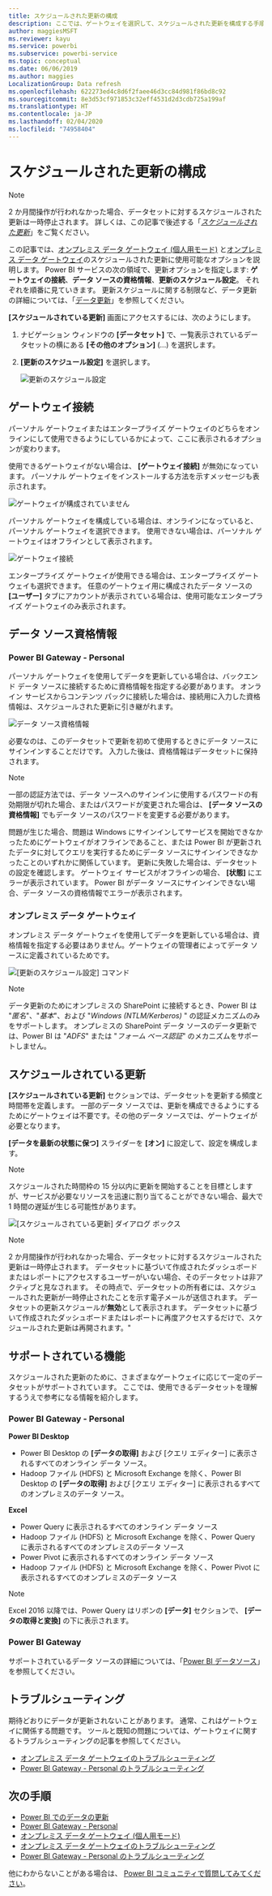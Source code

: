 ```yaml
---
title: スケジュールされた更新の構成
description: ここでは、ゲートウェイを選択して、スケジュールされた更新を構成する手順を説明します。
author: maggiesMSFT
ms.reviewer: kayu
ms.service: powerbi
ms.subservice: powerbi-service
ms.topic: conceptual
ms.date: 06/06/2019
ms.author: maggies
LocalizationGroup: Data refresh
ms.openlocfilehash: 622273ed4c8d6f2faee46d3cc84d981f86bd8c92
ms.sourcegitcommit: 8e3d53cf971853c32eff4531d2d3cdb725a199af
ms.translationtype: HT
ms.contentlocale: ja-JP
ms.lasthandoff: 02/04/2020
ms.locfileid: "74958404"
---
```

# <a name="configure-scheduled-refresh"></a>スケジュールされた更新の構成

>[!NOTE]
>2 か月間操作が行われなかった場合、データセットに対するスケジュールされた更新は一時停止されます。 詳しくは、この記事で後述する「[*スケジュールされた更新*](#scheduled-refresh)」をご覧ください。

この記事では、[オンプレミス データ ゲートウェイ (個人用モード)](service-gateway-personal-mode.md) と[オンプレミス データ ゲートウェイ](service-gateway-onprem.md)のスケジュールされた更新に使用可能なオプションを説明します。 Power BI サービスの次の領域で、更新オプションを指定します: **ゲートウェイの接続**、**データ ソースの資格情報**、**更新のスケジュール設定**。 それぞれを順番に見ていきます。 更新スケジュールに関する制限など、データ更新の詳細については、「[データ更新](refresh-data.md#data-refresh)」を参照してください。

**[スケジュールされている更新]** 画面にアクセスするには、次のようにします。

1. ナビゲーション ウィンドウの **[データセット]** で、一覧表示されているデータセットの横にある **[その他のオプション]** (...) を選択します。
2. **[更新のスケジュール設定]** を選択します。

    ![更新のスケジュール設定](media/refresh-scheduled-refresh/dataset-menu.png)

## <a name="gateway-connection"></a>ゲートウェイ接続

パーソナル ゲートウェイまたはエンタープライズ ゲートウェイのどちらをオンラインにして使用できるようにしているかによって、ここに表示されるオプションが変わります。

使用できるゲートウェイがない場合は、 **[ゲートウェイ接続]** が無効になっています。 パーソナル ゲートウェイをインストールする方法を示すメッセージも表示されます。

![ゲートウェイが構成されていません](media/refresh-scheduled-refresh/gateway-not-configured.png)

パーソナル ゲートウェイを構成している場合は、オンラインになっていると、パーソナル ゲートウェイを選択できます。 使用できない場合は、パーソナル ゲートウェイはオフラインとして表示されます。

![ゲートウェイ接続](media/refresh-scheduled-refresh/gateway-connection.png)

エンタープライズ ゲートウェイが使用できる場合は、エンタープライズ ゲートウェイも選択できます。 任意のゲートウェイ用に構成されたデータ ソースの **[ユーザー]** タブにアカウントが表示されている場合は、使用可能なエンタープライズ ゲートウェイのみ表示されます。

## <a name="data-source-credentials"></a>データ ソース資格情報

### <a name="power-bi-gateway---personal"></a>Power BI Gateway - Personal

パーソナル ゲートウェイを使用してデータを更新している場合は、バックエンド データ ソースに接続するために資格情報を指定する必要があります。 オンライン サービスからコンテンツ パックに接続した場合は、接続用に入力した資格情報は、スケジュールされた更新に引き継がれます。

![データ ソース資格情報](media/refresh-scheduled-refresh/data-source-credentials-pgw.png)

必要なのは、このデータセットで更新を初めて使用するときにデータ ソースにサインインすることだけです。 入力した後は、資格情報はデータセットに保持されます。

> [!NOTE]
> 一部の認証方法では、データ ソースへのサインインに使用するパスワードの有効期限が切れた場合、またはパスワードが変更された場合は、 **[データ ソースの資格情報]** でもデータ ソースのパスワードを変更する必要があります。

問題が生じた場合、問題は Windows にサインインしてサービスを開始できなかったためにゲートウェイがオフラインであること、または Power BI が更新されたデータに対してクエリを実行するためにデータ ソースにサインインできなかったことのいずれかに関係しています。 更新に失敗した場合は、データセットの設定を確認します。 ゲートウェイ サービスがオフラインの場合、 **[状態]** にエラーが表示されています。 Power BI がデータ ソースにサインインできない場合、データ ソースの資格情報でエラーが表示されます。

### <a name="on-premises-data-gateway"></a>オンプレミス データ ゲートウェイ

オンプレミス データ ゲートウェイを使用してデータを更新している場合は、資格情報を指定する必要はありません。ゲートウェイの管理者によってデータ ソースに定義されているためです。

![[更新のスケジュール設定] コマンド](media/refresh-scheduled-refresh/data-source-credentials-egw.png)

> [!NOTE]
> データ更新のためにオンプレミスの SharePoint に接続するとき、Power BI は "*匿名*"、"*基本*"、および "*Windows (NTLM/Kerberos)* " の認証メカニズムのみをサポートします。 オンプレミスの SharePoint データ ソースのデータ更新では、Power BI は "*ADFS*" または "*フォーム ベース認証*" のメカニズムをサポートしません。

## <a name="scheduled-refresh"></a>スケジュールされている更新

**[スケジュールされている更新]** セクションでは、データセットを更新する頻度と時間帯を定義します。 一部のデータ ソースでは、更新を構成できるようにするためにゲートウェイは不要です。その他のデータ ソースでは、ゲートウェイが必要となります。

**[データを最新の状態に保つ]** スライダーを **[オン]** に設定して、設定を構成します。

> [!NOTE]
> スケジュールされた時間枠の 15 分以内に更新を開始することを目標としますが、サービスが必要なリソースを迅速に割り当てることができない場合、最大で 1 時間の遅延が生じる可能性があります。

![[スケジュールされている更新] ダイアログ ボックス](media/refresh-scheduled-refresh/scheduled-refresh.png)

> [!NOTE]
> 2 か月間操作が行われなかった場合、データセットに対するスケジュールされた更新は一時停止されます。 データセットに基づいて作成されたダッシュボードまたはレポートにアクセスするユーザーがいない場合、そのデータセットは非アクティブと見なされます。 その時点で、データセットの所有者には、スケジュールされた更新が一時停止されたことを示す電子メールが送信されます。 データセットの更新スケジュールが**無効**として表示されます。 データセットに基づいて作成されたダッシュボードまたはレポートに再度アクセスするだけで、スケジュールされた更新は再開されます。"

## <a name="whats-supported"></a>サポートされている機能

スケジュールされた更新のために、さまざまなゲートウェイに応じて一定のデータセットがサポートされています。 ここでは、使用できるデータセットを理解するうえで参考になる情報を紹介します。

### <a name="power-bi-gateway---personal"></a>Power BI Gateway - Personal

**Power BI Desktop**

* Power BI Desktop の **[データの取得]** および [クエリ エディター] に表示されるすべてのオンライン データ ソース。
* Hadoop ファイル (HDFS) と Microsoft Exchange を除く、Power BI Desktop の **[データの取得]** および [クエリ エディター] に表示されるすべてのオンプレミスのデータ ソース。

**Excel**

* Power Query に表示されるすべてのオンライン データ ソース
* Hadoop ファイル (HDFS) と Microsoft Exchange を除く、Power Query に表示されるすべてのオンプレミスのデータ ソース
* Power Pivot に表示されるすべてのオンライン データ ソース
* Hadoop ファイル (HDFS) と Microsoft Exchange を除く、Power Pivot に表示されるすべてのオンプレミスのデータ ソース

> [!NOTE]
> Excel 2016 以降では、Power Query はリボンの **[データ]** セクションで、 **[データの取得と変換]** の下に表示されます。

### <a name="power-bi-gateway"></a>Power BI Gateway

サポートされているデータ ソースの詳細については、「[Power BI データソース](power-bi-data-sources.md)」を参照してください。

## <a name="troubleshooting"></a>トラブルシューティング
期待どおりにデータが更新されないことがあります。 通常、これはゲートウェイに関係する問題です。 ツールと既知の問題については、ゲートウェイに関するトラブルシューティングの記事を参照してください。

- [オンプレミス データ ゲートウェイのトラブルシューティング](service-gateway-onprem-tshoot.md)
- [Power BI Gateway - Personal のトラブルシューティング](service-admin-troubleshooting-power-bi-personal-gateway.md)

## <a name="next-steps"></a>次の手順

- [Power BI でのデータの更新](refresh-data.md)  
- [Power BI Gateway - Personal](service-gateway-personal-mode.md)  
- [オンプレミス データ ゲートウェイ (個人用モード)](service-gateway-onprem.md)  
- [オンプレミス データ ゲートウェイのトラブルシューティング](service-gateway-onprem-tshoot.md)  
- [Power BI Gateway - Personal のトラブルシューティング](service-admin-troubleshooting-power-bi-personal-gateway.md)  

他にわからないことがある場合は、 [Power BI コミュニティで質問してみてください](https://community.powerbi.com/)。
